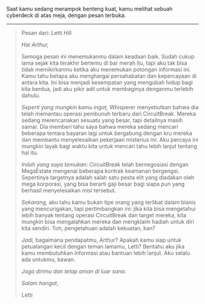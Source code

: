 Saat kamu sedang merampok benteng kuat, kamu melihat sebuah cyberdeck di atas meja, dengan pesan terbuka.

---

> Pesan dari: Letti Hill
>
> _Hai Arthur,_
>
> Semoga pesan ini menemukanmu dalam keadaan baik. Sudah cukup lama sejak kita terakhir bertemu di bar merah itu, tapi aku tak bisa tidak memikirkanmu ketika aku menemukan potongan informasi ini. Kamu tahu betapa aku menghargai persahabatan dan kepercayaan di antara kita. Ini bisa menjadi kesempatan yang mengubah hidup bagi kita berdua, jadi aku pikir adil untuk membaginya denganmu terlebih dahulu.
>
> _Seperti yang mungkin kamu ingat,_ Whisperer menyebutkan bahwa dia telah memantau operasi pembunuh terbaru dari CircuitBreak. Mereka sedang merencanakan sesuatu yang besar, tapi detailnya masih samar. Dia memberi tahu saya bahwa mereka sedang mencari beberapa tentara bayaran lagi untuk bergabung dengan kru mereka dan membantu menyelesaikan pekerjaan misterius ini. Aku percaya ini mungkin layak bagi waktu kita untuk mencari tahu lebih lanjut tentang hal itu.
>
> _Inilah yang saya temukan:_ CircuitBreak telah bernegosiasi dengan MegaEstate mengenai beberapa kontrak keamanan bergengsi. Sepertinya targetnya adalah salah satu pesta elit yang diadakan oleh mega korporasi, yang bisa berarti gaji besar bagi siapa pun yang berhasil menyelesaikan misi tersebut.
>
> _Sekarang,_ aku tahu kamu bukan tipe orang yang terlibat dalam bisnis yang mencurigakan, tapi pertimbangkan ini: jika kita bisa mengetahui lebih banyak tentang operasi CircuitBreak dan target mereka, kita mungkin bisa mengalahkan mereka dan mengklaim hadiah untuk diri kita sendiri. Toh, pengetahuan adalah kekuatan, kan?
>
> _Jadi,_ bagaimana pendapatmu, Arthur? Apakah kamu siap untuk petualangan kecil dengan teman lamamu, Letti? Beritahu aku jika kamu membutuhkan informasi atau bantuan lebih lanjut. Aku selalu ada untukmu, kawan.
>
> _Jaga dirimu dan tetap aman di luar sana._
>
> _Salam hangat,_
>
> Letti
